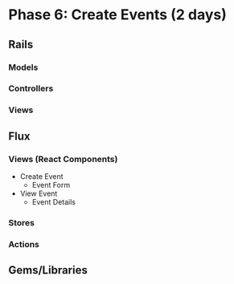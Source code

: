 # Phase 6: Create Events (2 days)

## Rails
### Models

### Controllers

### Views

## Flux
### Views (React Components)
* Create Event
  - Event Form
* View Event
  - Event Details

### Stores

### Actions

## Gems/Libraries
